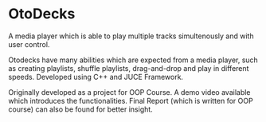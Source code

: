 # OtoDecks
A media player which is able to play multiple tracks simultenously and with user control. 

Otodecks have many abilities which are expected from a media player, such as creating playlists, shuffle playlists, drag-and-drop and play in different speeds. 
Developed using C++ and JUCE Framework.

Originally developed as a project for OOP Course. A demo video available which introduces the functionalities. 
Final Report (which is written for OOP course) can also be found for better insight.




